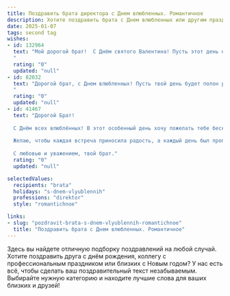 ```yaml
---
title: Поздравить брата директора с Днем влюбленных. Романтичное
description: Хотите поздравить брата с Днем влюбленных или другим праздником? Наш ИИ создаст незабываемое поздравление, а вы обязательно выделитесь среди других.  
date: 2025-01-07
tags: second tag
wishes:
- id: 132964
  text: "Мой дорогой брат!  С Днём святого Валентина! Пусть этот день наполнится любовью, нежностью и романтикой, которые ты, как настоящий директор, умело управляешь в своей личной жизни.  Желаю тебе океан счастья и взаимных чувств!  Пусть твоя любовь будет яркой и неповторимой, как твой успех в работе.  С праздником!
  "
  rating: "0"
  updated: "null"
- id: 82032
  text: "Дорогой брат, с Днем влюбленных! Пусть твой день будет полон романтики, тепла и нежности, как твоя работа в качестве директора. Желаю тебе найти ту самую половинку, которая сделает твою жизнь ярче и счастливее!
  "
  rating: "0"
  updated: "null"
- id: 41467
  text: "Дорогой Брат!
  
  С Днём всех влюблённых! В этот особенный день хочу пожелать тебе бесконечных мгновений счастья, наполненных теплотой и любовью. Пусть твое сердце всегда будет заполнено светом и гармонией, а рядом — верные и понимающие люди, которые поддержат во всех начинаниях.
  
  Желаю, чтобы каждая встреча приносила радость, а каждый день был пропитан романтикой и вдохновением. Чтоб твоя жизнь была как самый красивый роман — яркой, насыщенной и незабываемой.
  
  С любовью и уважением, твой брат."
  rating: "0"
  updated: "null"

selectedValues:
  recipients: "brata"
  holidays: "s-dnem-vlyublennih"
  professions: "direktor"
  style: "romantichnoe"

links:
- slug: "pozdravit-brata-s-dnem-vlyublennih-romantichnoe"
  title: "Поздравить брата с Днем влюбленных. Романтичное"
---
```


Здесь вы найдете отличную подборку поздравлений на любой случай.
Хотите поздравить друга с днём рождения, коллегу с профессиональным праздником или близких с Новым годом? У нас есть всё, чтобы сделать ваш поздравительный текст незабываемым. Выбирайте нужную категорию и находите лучшие слова для ваших близких и друзей!
